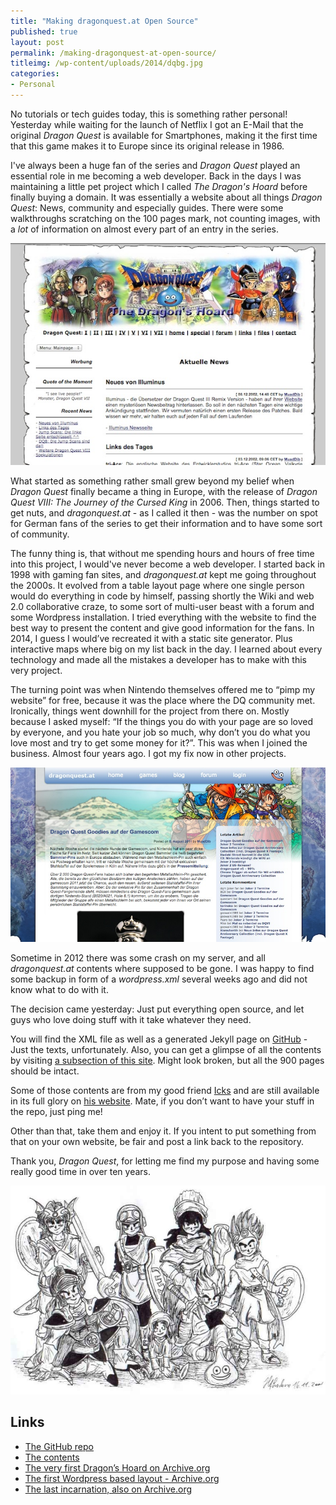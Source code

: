 ```yaml
---
title: "Making dragonquest.at Open Source"
published: true
layout: post
permalink: /making-dragonquest-at-open-source/
titleimg: /wp-content/uploads/2014/dqbg.jpg
categories:
- Personal
---
```


No tutorials or tech guides today, this is something rather personal! Yesterday while waiting for the launch of Netflix I got an E-Mail that the original *Dragon Quest* is available for Smartphones, making it the first time that this game makes it to Europe since its original release in 1986.

I've always been a huge fan of the series and *Dragon Quest* played an essential role in me becoming a web developer. Back in the days I was maintaining a little pet project which I called *The Dragon's Hoard* before finally buying a domain. It was essentially a website about all things *Dragon Quest*: News, community and especially guides. There were some walkthroughs scratching on the 100 pages mark, not counting images, with a *lot* of information on almost every part of an entry in the series.

<p class="img-holder">
	<img src="/wp-content/uploads/2014/dragons.jpg" alt="The very first design for the Dragon Quest webpage">
</p>

What started as something rather small grew beyond my belief when *Dragon Quest* finally became a thing in Europe, with the release of *Dragon Quest VIII: The Journey of the Cursed King* in 2006. Then, things started to get nuts, and *dragonquest.at* - as I called it then - was the number on spot for German fans of the series to get their information and to have some sort of community.

The funny thing is, that without me spending hours and hours of free time into this project, I would've never become a web developer. I started back in 1998 with gaming fan sites, and *dragonquest.at* kept me going throughout the 2000s. It evolved from a table layout page where one single person would do everything in code by himself, passing shortly the Wiki and web 2.0 collaborative craze, to some sort of multi-user beast with a forum and some Wordpress installation. I tried everything with the website to find the best way to present the content and give good information for the fans. In 2014, I guess I would’ve recreated it with a static site generator. Plus interactive maps where big on my list back in the day. I learned about every technology and made all the mistakes a developer has to make with this very project.

The turning point was when Nintendo themselves offered me to “pimp my website” for free, because it was the place where the DQ community met. Ironically, things went downhill for the project from there on. Mostly because I asked myself: “If the things you do with your page are so loved by everyone, and you hate your job so much, why don’t you do what you love most and try to get some money for it?”. This was when I joined the business. Almost four years ago. I got my fix now in other projects.


<p class="img-holder">
	<img src="/wp-content/uploads/2014/lastinc.jpg" alt="The last incarnation in 2011">
</p>

Sometime in 2012 there was some crash on my server, and all *dragonquest.at* contents where supposed to be gone. I was happy to find some backup in form of a *wordpress.xml* several weeks ago and did not know what to do with it.

The decision came yesterday: Just put everything open source, and let guys who love doing stuff with it take whatever they need.

You will find the XML file as well as a generated Jekyll page on [GitHub](https://github.com/ddprrt/dragonquest.at) - Just the texts, unfortunately. Also, you can get a glimpse of all the contents by visiting [a subsection of this site](http://fettblog.eu/dragonquest.at/). Might look broken, but all the 900 pages should be intact.

Some of those contents are from my good friend [Icks](http://twitter.com/icksmehl) and are still available in its full glory on [his website](http://icksmehl.de). Mate, if you don’t want to have your stuff in the repo, just ping me!

Other than that, take them and enjoy it. If you intent to put something from that on your own website, be fair and post a link  back to the repository.

Thank you, *Dragon Quest*, for letting me find my purpose and having some really good time in over ten years.


![Then, into the Legend -- all heroes of the first seven DQs](/wp-content/uploads/2014/dq-mainart.jpg)

## Links

* [The GitHub repo](https://github.com/ddprrt/dragonquest.at)
* [The contents](/dragonquest.at)
* [The very first Dragon’s Hoard on Archive.org](https://web.archive.org/web/20021211014026/http://dragonquest.gamesweb.com/beta/)
* [The first Wordpress based layout - Archive.org](https://web.archive.org/web/20101021072414/http://www.dragonquest.at/)
* [The last incarnation, also on Archive.org](https://web.archive.org/web/20110814195315/http://www.dragonquest.at/)
